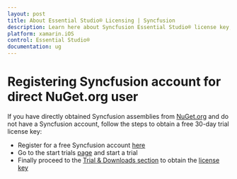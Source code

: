 ```yaml
---
layout: post
title: About Essential Studio® Licensing | Syncfusion
description: Learn here about Syncfusion Essential Studio® license key, how to generate the license key, how to register the license key, and more details.
platform: xamarin.iOS
control: Essential Studio®
documentation: ug
---
```


# Registering Syncfusion account for direct NuGet.org user

If you have directly obtained Syncfusion assemblies from [NuGet.org](http://nuget.org/) and do not have a Syncfusion account, follow the steps to obtain a free 30-day trial license key:

* Register for a free Syncfusion account [here](https://www.syncfusion.com/account/register)
* Go to the start trials [page](https://syncfusion.com/account/manage-trials/start-trials) and start a trial
* Finally proceed to the [Trial & Downloads section](https://www.syncfusion.com/account/manage-trials/downloads) to obtain the [license key](https://help.syncfusion.com/xamarin-ios/licensing/how-to-generate)


